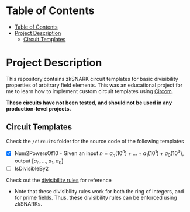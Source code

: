 # Table of Contents
- [Table of Contents](#table-of-contents)
- [Project Description](#project-description)
  - [Circuit Templates](#circuit-templates)


# Project Description
This repository contains zkSNARK circuit templates for basic divisibility properties of arbitrary field elements. This was an educational project for me to learn how to implement custom circuit templates using [Circom](https://github.com/iden3/circom). 

**These circuits have not been tested, and should not be used in any production-level projects.**

## Circuit Templates

Check the `/circuits` folder for the source code of the following templates

- [x] Num2PowersOf10 - Given an input $n = a_n(10^n) + \dots + a_1(10^1) + a_0(10^0)$, output $[a_n, \dots, a_1, a_0]$
- [ ] IsDivisibleBy2 

Check out the [divisibility rules](https://en.wikipedia.org/wiki/Divisibility_rule) for reference
* Note that these divisibility rules work for both the ring of integers, and for prime fields. Thus, these divisibility rules can be enforced using zkSNARKs.

